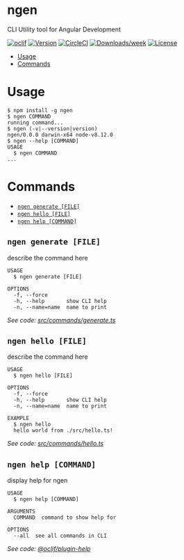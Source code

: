 ngen
====

CLI Utility tool for Angular Development

[![oclif](https://img.shields.io/badge/cli-oclif-brightgreen.svg)](https://oclif.io)
[![Version](https://img.shields.io/npm/v/ngen.svg)](https://npmjs.org/package/ngen)
[![CircleCI](https://circleci.com/gh/Polyrithm/ngen/tree/master.svg?style=shield)](https://circleci.com/gh/Polyrithm/ngen/tree/master)
[![Downloads/week](https://img.shields.io/npm/dw/ngen.svg)](https://npmjs.org/package/ngen)
[![License](https://img.shields.io/npm/l/ngen.svg)](https://github.com/Polyrithm/ngen/blob/master/package.json)

<!-- toc -->
* [Usage](#usage)
* [Commands](#commands)
<!-- tocstop -->
# Usage
<!-- usage -->
```sh-session
$ npm install -g ngen
$ ngen COMMAND
running command...
$ ngen (-v|--version|version)
ngen/0.0.0 darwin-x64 node-v8.12.0
$ ngen --help [COMMAND]
USAGE
  $ ngen COMMAND
...
```
<!-- usagestop -->
# Commands
<!-- commands -->
* [`ngen generate [FILE]`](#ngen-generate-file)
* [`ngen hello [FILE]`](#ngen-hello-file)
* [`ngen help [COMMAND]`](#ngen-help-command)

## `ngen generate [FILE]`

describe the command here

```
USAGE
  $ ngen generate [FILE]

OPTIONS
  -f, --force
  -h, --help       show CLI help
  -n, --name=name  name to print
```

_See code: [src/commands/generate.ts](https://github.com/Polyrithm/ngen/blob/v0.0.0/src/commands/generate.ts)_

## `ngen hello [FILE]`

describe the command here

```
USAGE
  $ ngen hello [FILE]

OPTIONS
  -f, --force
  -h, --help       show CLI help
  -n, --name=name  name to print

EXAMPLE
  $ ngen hello
  hello world from ./src/hello.ts!
```

_See code: [src/commands/hello.ts](https://github.com/Polyrithm/ngen/blob/v0.0.0/src/commands/hello.ts)_

## `ngen help [COMMAND]`

display help for ngen

```
USAGE
  $ ngen help [COMMAND]

ARGUMENTS
  COMMAND  command to show help for

OPTIONS
  --all  see all commands in CLI
```

_See code: [@oclif/plugin-help](https://github.com/oclif/plugin-help/blob/v2.1.2/src/commands/help.ts)_
<!-- commandsstop -->
